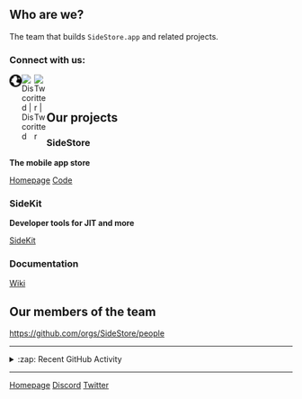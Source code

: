 <!-- 
Docs: How to use GitHub README and actions to auto-generate embedded content.
https://github.com/anuraghazra/github-readme-stats
https://www.youtube.com/watch?v=n6d4KHSKqGk
https://github.com/rahuldkjain/github-profile-readme-generator
 -->

## Who are we?

The team that builds `SideStore.app` and related projects.

### Connect with us:

<!--
[![Website](https://img.shields.io/website?label=sidestore.io&style=for-the-badge&url=https://sidestore.io)](https://sidestore.io)
[![Twitter Follow](https://img.shields.io/twitter/follow/sidestore_io?color=1DA1F2&logo=twitter&style=for-the-badge)](https://twitter.com/intent/follow?original_referer=https%3A%2F%2Fgithub.com%2Fsidestore&screen_name=sidestore)
[![GitHub Followers](https://img.shields.io/github/followers/sidestore?style=for-the-badge)]()
[![GitHub Sponsors](https://img.shields.io/github/sponsors/sidestore?style=for-the-badge
)]() 
-->

[<img align="left" alt="sidestore.io" width="22px" src="https://raw.githubusercontent.com/iconic/open-iconic/master/svg/globe.svg" />][website]
[<img align="left" alt="Discord | Discord" width="22px" src="https://cdn.jsdelivr.net/npm/simple-icons@v3/icons/discord.svg" />][discord]
[<img align="left" alt="Twitter | Twitter" width="22px" src="https://cdn.jsdelivr.net/npm/simple-icons@v3/icons/twitter.svg" />][twitter]

<br />
<br />

## Our projects

### SideStore

__The mobile app store__

[Homepage][website]
[Code][git.sidestore]

### SideKit

__Developer tools for JIT and more__

[SideKit][git.sidekit]

### Documentation

[Wiki][wiki]

## Our members of the team

https://github.com/orgs/SideStore/people

---

<details>
  <summary>:zap: Recent GitHub Activity</summary>

<!--START_SECTION:activity-->
1. ❗️ Opened issue [#581](https://github.com/SideStore/SideStore/issues/581) in [SideStore/SideStore](https://github.com/SideStore/SideStore)
2. ❗️ Opened issue [#35](https://github.com/SideStore/sidestore.github.io/issues/35) in [SideStore/sidestore.github.io](https://github.com/SideStore/sidestore.github.io)
3. 🗣 Commented on [#580](https://github.com/SideStore/SideStore/issues/580) in [SideStore/SideStore](https://github.com/SideStore/SideStore)
4. ❗️ Closed issue [#580](https://github.com/SideStore/SideStore/issues/580) in [SideStore/SideStore](https://github.com/SideStore/SideStore)
5. 🗣 Commented on [#580](https://github.com/SideStore/SideStore/issues/580) in [SideStore/SideStore](https://github.com/SideStore/SideStore)
6. 🗣 Commented on [#580](https://github.com/SideStore/SideStore/issues/580) in [SideStore/SideStore](https://github.com/SideStore/SideStore)
7. ❗️ Opened issue [#580](https://github.com/SideStore/SideStore/issues/580) in [SideStore/SideStore](https://github.com/SideStore/SideStore)
8. 🗣 Commented on [#68](https://github.com/SideStore/SideStore/issues/68) in [SideStore/SideStore](https://github.com/SideStore/SideStore)
9. ❗️ Closed issue [#575](https://github.com/SideStore/SideStore/issues/575) in [SideStore/SideStore](https://github.com/SideStore/SideStore)
10. 🗣 Commented on [#68](https://github.com/SideStore/SideStore/issues/68) in [SideStore/SideStore](https://github.com/SideStore/SideStore)
11. ❗️ Opened issue [#23](https://github.com/SideStore/SideServer-Windows/issues/23) in [SideStore/SideServer-Windows](https://github.com/SideStore/SideServer-Windows)
12. 🗣 Commented on [#10](https://github.com/SideStore/SideServer-for-Linux/issues/10) in [SideStore/SideServer-for-Linux](https://github.com/SideStore/SideServer-for-Linux)
13. 🎉 Merged PR [#21](https://github.com/SideStore/SideServer-Windows/pull/21) in [SideStore/SideServer-Windows](https://github.com/SideStore/SideServer-Windows)
14. ❗️ Closed issue [#11](https://github.com/SideStore/SideServer-Windows/issues/11) in [SideStore/SideServer-Windows](https://github.com/SideStore/SideServer-Windows)
15. ❗️ Opened issue [#1](https://github.com/SideStore/iMobileDevice.swift/issues/1) in [SideStore/iMobileDevice.swift](https://github.com/SideStore/iMobileDevice.swift)
16. ❗️ Opened issue [#579](https://github.com/SideStore/SideStore/issues/579) in [SideStore/SideStore](https://github.com/SideStore/SideStore)
17. ❗️ Opened issue [#578](https://github.com/SideStore/SideStore/issues/578) in [SideStore/SideStore](https://github.com/SideStore/SideStore)
18. 🎉 Merged PR [#13](https://github.com/SideStore/omnisette-server/pull/13) in [SideStore/omnisette-server](https://github.com/SideStore/omnisette-server)
19. 🎉 Merged PR [#12](https://github.com/SideStore/omnisette-server/pull/12) in [SideStore/omnisette-server](https://github.com/SideStore/omnisette-server)
20. 💪 Opened PR [#13](https://github.com/SideStore/omnisette-server/pull/13) in [SideStore/omnisette-server](https://github.com/SideStore/omnisette-server)
<!--END_SECTION:activity-->

</details>

---

[Homepage][patreon] [Discord][discord] [Twitter][twitter]

<!--
- [Patreon][patreon]
- [OpenCollective][opencollective]
- [YouTube][youtube]
-->

[website]: https://sidestore.io
[wiki]: https://wiki.sidestore.io
[twitter]: https://twitter.com/sidestore_io
[discord]: https://discord.gg/sidestore-949183273383395328
[youtube]: https://youtube.com/TODO
[patreon]: https://www.patreon.com/SideStore
[opencollective]: https://opencollective.com/TODO
[git.sidestore]: https://github.com/SideStore/SideStore/
[git.sidekit]: https://github.com/SideStore/SideKit

